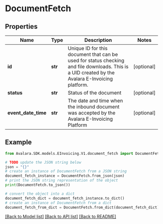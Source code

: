# DocumentFetch


## Properties

Name | Type | Description | Notes
------------ | ------------- | ------------- | -------------
**id** | **str** | Unique ID for this document that can be used for status checking and file downloads. This is a UID created by the Avalara E-Invoicing platform. | [optional] 
**status** | **str** | Status of the document | [optional] 
**event_date_time** | **str** | The date and time when the inbound document was accepted by the Avalara E-Invoicing Platform | [optional] 

## Example

```python
from Avalara.SDK.models.EInvoicing.V1.document_fetch import DocumentFetch

# TODO update the JSON string below
json = "{}"
# create an instance of DocumentFetch from a JSON string
document_fetch_instance = DocumentFetch.from_json(json)
# print the JSON string representation of the object
print(DocumentFetch.to_json())

# convert the object into a dict
document_fetch_dict = document_fetch_instance.to_dict()
# create an instance of DocumentFetch from a dict
document_fetch_from_dict = DocumentFetch.from_dict(document_fetch_dict)
```
[[Back to Model list]](../README.md#documentation-for-models) [[Back to API list]](../README.md#documentation-for-api-endpoints) [[Back to README]](../README.md)


